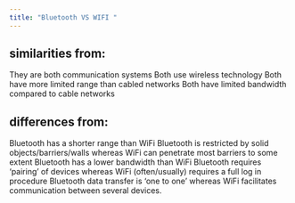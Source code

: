 ```yaml
---
title: "Bluetooth VS WIFI "
--- 
```

## similarities from:
They are both communication systems
Both use wireless technology
Both have more limited range than cabled networks
Both have limited bandwidth compared to cable networks

## differences from:
Bluetooth has a shorter range than WiFi
Bluetooth is restricted by solid objects/barriers/walls whereas WiFi can
penetrate most barriers to some extent
Bluetooth has a lower bandwidth than WiFi
Bluetooth requires ‘pairing’ of devices whereas WiFi (often/usually) requires a
full log in procedure
Bluetooth data transfer is ‘one to one’ whereas WiFi facilitates communication
between several devices.